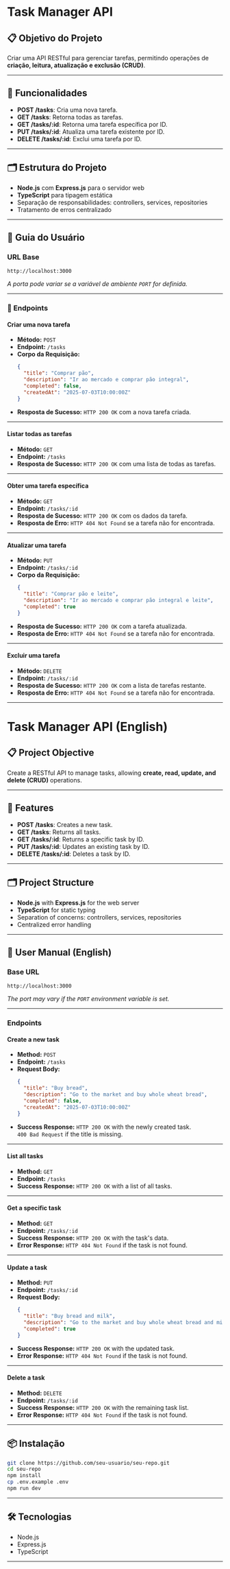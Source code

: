 # Task Manager API

## 📋 Objetivo do Projeto

Criar uma API RESTful para gerenciar tarefas, permitindo operações de **criação, leitura, atualização e exclusão (CRUD)**.

---

## 🚀 Funcionalidades

- **POST /tasks**: Cria uma nova tarefa.
- **GET /tasks**: Retorna todas as tarefas.
- **GET /tasks/:id**: Retorna uma tarefa específica por ID.
- **PUT /tasks/:id**: Atualiza uma tarefa existente por ID.
- **DELETE /tasks/:id**: Exclui uma tarefa por ID.

---

## 🗂️ Estrutura do Projeto

- **Node.js** com **Express.js** para o servidor web
- **TypeScript** para tipagem estática
- Separação de responsabilidades: controllers, services, repositories
- Tratamento de erros centralizado

---

## 📖 Guia do Usuário

### URL Base

```
http://localhost:3000
```

_A porta pode variar se a variável de ambiente `PORT` for definida._

---

### 📌 Endpoints

#### Criar uma nova tarefa

- **Método:** `POST`
- **Endpoint:** `/tasks`
- **Corpo da Requisição:**
  ```json
  {
    "title": "Comprar pão",
    "description": "Ir ao mercado e comprar pão integral",
    "completed": false,
    "createdAt": "2025-07-03T10:00:00Z"
  }
  ```
- **Resposta de Sucesso:** `HTTP 200 OK` com a nova tarefa criada.

---

#### Listar todas as tarefas

- **Método:** `GET`
- **Endpoint:** `/tasks`
- **Resposta de Sucesso:** `HTTP 200 OK` com uma lista de todas as tarefas.

---

#### Obter uma tarefa específica

- **Método:** `GET`
- **Endpoint:** `/tasks/:id`
- **Resposta de Sucesso:** `HTTP 200 OK` com os dados da tarefa.
- **Resposta de Erro:** `HTTP 404 Not Found` se a tarefa não for encontrada.

---

#### Atualizar uma tarefa

- **Método:** `PUT`
- **Endpoint:** `/tasks/:id`
- **Corpo da Requisição:**
  ```json
  {
    "title": "Comprar pão e leite",
    "description": "Ir ao mercado e comprar pão integral e leite",
    "completed": true
  }
  ```
- **Resposta de Sucesso:** `HTTP 200 OK` com a tarefa atualizada.
- **Resposta de Erro:** `HTTP 404 Not Found` se a tarefa não for encontrada.

---

#### Excluir uma tarefa

- **Método:** `DELETE`
- **Endpoint:** `/tasks/:id`
- **Resposta de Sucesso:** `HTTP 200 OK` com a lista de tarefas restante.
- **Resposta de Erro:** `HTTP 404 Not Found` se a tarefa não for encontrada.

---

# Task Manager API (English)

## 📋 Project Objective

Create a RESTful API to manage tasks, allowing **create, read, update, and delete (CRUD)** operations.

---

## 🚀 Features

- **POST /tasks**: Creates a new task.
- **GET /tasks**: Returns all tasks.
- **GET /tasks/:id**: Returns a specific task by ID.
- **PUT /tasks/:id**: Updates an existing task by ID.
- **DELETE /tasks/:id**: Deletes a task by ID.

---

## 🗂️ Project Structure

- **Node.js** with **Express.js** for the web server
- **TypeScript** for static typing
- Separation of concerns: controllers, services, repositories
- Centralized error handling

---

## 📝 User Manual (English)

### Base URL

```
http://localhost:3000
```

_The port may vary if the `PORT` environment variable is set._

---

### Endpoints

#### Create a new task

- **Method:** `POST`
- **Endpoint:** `/tasks`
- **Request Body:**
  ```json
  {
    "title": "Buy bread",
    "description": "Go to the market and buy whole wheat bread",
    "completed": false,
    "createdAt": "2025-07-03T10:00:00Z"
  }
  ```
- **Success Response:** `HTTP 200 OK` with the newly created task.  
  `400 Bad Request` if the title is missing.

---

#### List all tasks

- **Method:** `GET`
- **Endpoint:** `/tasks`
- **Success Response:** `HTTP 200 OK` with a list of all tasks.

---

#### Get a specific task

- **Method:** `GET`
- **Endpoint:** `/tasks/:id`
- **Success Response:** `HTTP 200 OK` with the task's data.
- **Error Response:** `HTTP 404 Not Found` if the task is not found.

---

#### Update a task

- **Method:** `PUT`
- **Endpoint:** `/tasks/:id`
- **Request Body:**
  ```json
  {
    "title": "Buy bread and milk",
    "description": "Go to the market and buy whole wheat bread and milk",
    "completed": true
  }
  ```
- **Success Response:** `HTTP 200 OK` with the updated task.
- **Error Response:** `HTTP 404 Not Found` if the task is not found.

---

#### Delete a task

- **Method:** `DELETE`
- **Endpoint:** `/tasks/:id`
- **Success Response:** `HTTP 200 OK` with the remaining task list.
- **Error Response:** `HTTP 404 Not Found` if the task is not found.

---

## 📦 Instalação

```bash
git clone https://github.com/seu-usuario/seu-repo.git
cd seu-repo
npm install
cp .env.example .env
npm run dev
```

---

## 🛠️ Tecnologias

- Node.js
- Express.js
- TypeScript

---
